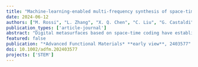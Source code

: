 ```yaml
---
title: "Machine-learning-enabled multi-frequency synthesis of space-time-coding digital metasurfaces"
date: 2024-06-12
authors: ["M. Rossi", "L. Zhang", "X. Q. Chen", "C. Liu", "G. Castaldi", "T. J. Cui", "V. Galdi"]
publication_types: ['article-journal']
abstract: "Digital metasurfaces based on space‐time coding have established themselves as a powerful and versatile platform for joint spatial/spectral control of electromagnetic waves. However, their advanced design remains a largely open problem with significant computational challenges. This study introduces a novel approach, based on deep neural networks, to address this challenge. The proposed technique enables the simultaneous and independent multi‐frequency synthesis of scattering patterns, allowing precise tailoring of the harmonic equivalent currents (both in magnitude and phase), and enhancing spectral efficiency. These results, experimentally validated at X‐band microwave frequencies, substantially broaden the capabilities of space‐time coding digital metasurfaces, paving the way for advanced applications in wireless communications, sensing, and imaging."
featured: false
publication: "*Advanced Functional Materials* **early view**, 2403577"
doi: 10.1002/adfm.202403577
projects: ['STEM']
---
```


